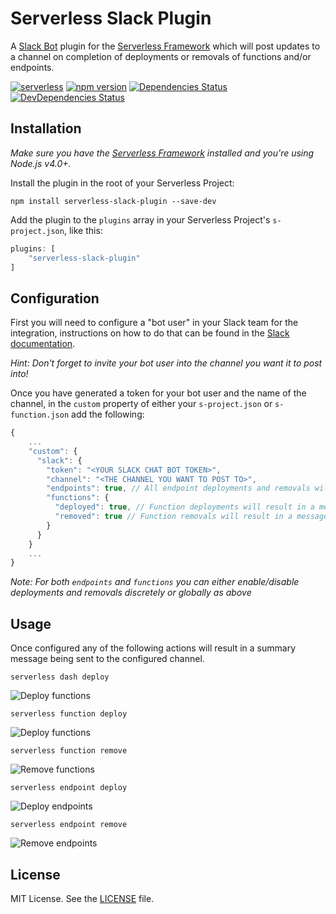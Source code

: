 Serverless Slack Plugin
=============================
A [Slack Bot](https://api.slack.com/bot-users) plugin for the [Serverless Framework](http://www.serverless.com) which will post updates to a channel on completion of deployments or removals of functions and/or endpoints.

[![serverless](http://public.serverless.com/badges/v3.svg)](http://www.serverless.com)
[![npm version](https://badge.fury.io/js/serverless-slack-plugin.svg)](https://badge.fury.io/js/serverless-slack-plugin)
[![Dependencies Status](https://david-dm.org/beavis07/serverless-slack-plugin.svg)](https://david-dm.org/beavis07/serverless-slack-plugin)
[![DevDependencies Status](https://david-dm.org/beavis07/serverless-slack-plugin/dev-status.svg)](https://david-dm.org/beavis07/serverless-slack-plugin#info=devDependencies)

## Installation

*Make sure you have the [Serverless Framework](http://www.serverless.com) installed and you're using Node.js v4.0+.*

Install the plugin in the root of your Serverless Project:
```
npm install serverless-slack-plugin --save-dev
```

Add the plugin to the `plugins` array in your Serverless Project's `s-project.json`, like this:

```javascript
plugins: [
    "serverless-slack-plugin"
]
```

## Configuration

First you will need to configure a "bot user" in your Slack team for the integration, instructions on how to do that can be found in the [Slack documentation](https://api.slack.com/bot-users).  

*Hint: Don't forget to invite your bot user into the channel you want it to post into!*

Once you have generated a token for your bot user and the name of the channel, in the `custom` property of either your `s-project.json` or `s-function.json` add the following:

```javascript
{
    ...
    "custom": {
      "slack": {
        "token": "<YOUR SLACK CHAT BOT TOKEN>",
        "channel": "<THE CHANNEL YOU WANT TO POST TO>",
        "endpoints": true, // All endpoint deployments and removals will result in a message
        "functions": {
          "deployed": true, // Function deployments will result in a message
          "removed": true // Function removals will result in a message
        }
      }
    }
    ...
}
```

*Note: For both `endpoints` and `functions` you can either enable/disable deployments and removals discretely or globally as above*

## Usage

Once configured any of the following actions will result in a summary message being sent to the configured channel.

```
serverless dash deploy
```

![Deploy functions](https://cloud.githubusercontent.com/assets/8673465/16177664/e86a0fea-362b-11e6-80e8-a942b3153787.jpg)

```
serverless function deploy
```

![Deploy functions](https://cloud.githubusercontent.com/assets/8673465/16177666/e86ee16e-362b-11e6-9e12-3fbc1dcd8af3.jpg)

```
serverless function remove
```

![Remove functions](https://cloud.githubusercontent.com/assets/8673465/16177667/e86f48f2-362b-11e6-9952-12cc1ddde689.jpg)

```
serverless endpoint deploy
```

![Deploy endpoints](https://cloud.githubusercontent.com/assets/8673465/16177665/e86e0000-362b-11e6-8384-d7e324f163d4.jpg)

```
serverless endpoint remove
```

![Remove endpoints](https://cloud.githubusercontent.com/assets/8673465/16177668/e8700ac6-362b-11e6-9fc8-8ac404d18b51.jpg)

## License

MIT License. See the [LICENSE](LICENSE) file.
